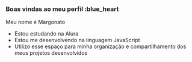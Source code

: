 ### Boas vindas ao meu perfil :blue_heart
Meu nome é Margonato

- Estou estudando na Alura
- Estou me desenvolvendo na linguagem JavaScript
- Utilizo esse espaço para minha organização e compartilhamento dos meus projetos desenvolvidos
